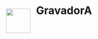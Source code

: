 # GravadorA <img title="" src="app/src/main/res/drawable/GravadorA.png" align="left" width="64" style="padding: 12px;">
